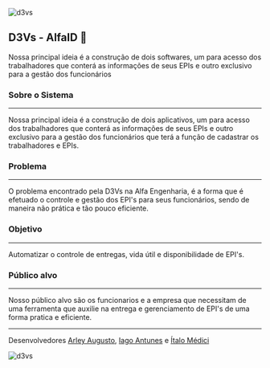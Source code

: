 ![d3vs](https://i.imgur.com/jnaNjsT.png)
## D3Vs - AlfaID :rocket:

Nossa principal ideia é a construção de dois softwares, um para acesso dos trabalhadores que conterá as informações de seus EPIs e outro exclusivo para a gestão dos funcionários

### Sobre o Sistema
***
 Nossa principal ideia é a construção de dois aplicativos, um para acesso dos trabalhadores que conterá as informações de seus EPIs e outro exclusivo para a gestão   dos funcionários que terá a função de cadastrar os trabalhadores e EPIs.
 
### Problema
***
  O problema encontrado pela D3Vs na Alfa Engenharia, é a forma que é efetuado o controle e gestão dos EPI's para seus funcionários, sendo de maneira não prática e     tão pouco eficiente.
  
### Objetivo
***
   Automatizar o controle de entregas, vida útil e disponibilidade de EPI's.
   
### Público alvo
***
   Nosso público alvo são os funcionarios e a empresa que necessitam de uma ferramenta que auxilie na entrega e gerenciamento de EPI's de uma forma pratica e eficiente.



***

Desenvolvedores
[Arley Augusto](https://github.com/arleynm),
[Iago Antunes](https://github.com/IagoAntunes) e
[Ítalo Médici](https://github.com/ItaloMedici)


![d3vs](https://i.imgur.com/nCUxjpM.png)
